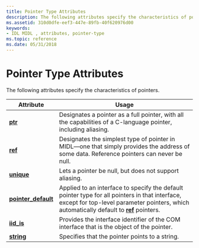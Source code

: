 ```yaml
---
title: Pointer Type Attributes
description: The following attributes specify the characteristics of pointers.
ms.assetid: 310d0dfe-eef3-447e-89fb-40f620976d00
keywords:
- IDL MIDL , attributes, pointer-type
ms.topic: reference
ms.date: 05/31/2018
---
```


# Pointer Type Attributes

The following attributes specify the characteristics of pointers.



| Attribute                                   | Usage                                                                                                                                                                                                |
|---------------------------------------------|------------------------------------------------------------------------------------------------------------------------------------------------------------------------------------------------------|
| [**ptr**](ptr.md)                          | Designates a pointer as a full pointer, with all the capabilities of a C-language pointer, including aliasing.                                                                                       |
| [**ref**](ref.md)                          | Designates the simplest type of pointer in MIDL—one that simply provides the address of some data. Reference pointers can never be null.                                                             |
| [**unique**](unique.md)                    | Lets a pointer be null, but does not support aliasing.                                                                                                                                               |
| [**pointer\_default**](pointer-default.md) | Applied to an interface to specify the default pointer type for all pointers in that interface, except for top-level parameter pointers, which automatically default to [**ref**](ref.md) pointers. |
| [**iid\_is**](iid-is.md)                   | Provides the interface identifier of the COM interface that is the object of the pointer.                                                                                                            |
| [**string**](string.md)                    | Specifies that the pointer points to a string.                                                                                                                                                       |



 

 

 




